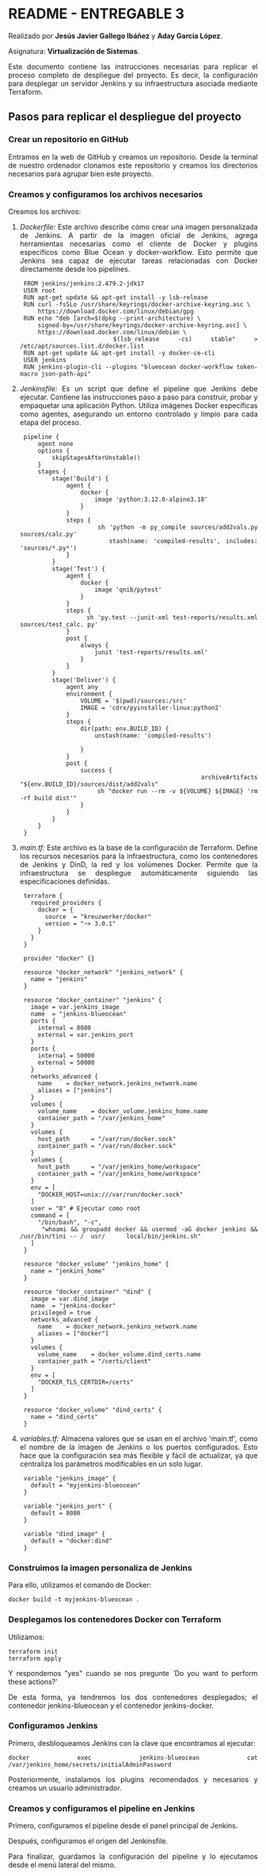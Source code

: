 # README - ENTREGABLE 3

<!-- markdownlint-disable MD033 -->
<div style="text-align: justify;">

Realizado por **Jesús Javier Gallego Ibáñez** y **Aday García López**.

Asignatura: **Virtualización de Sistemas**.

Este documento contiene las instrucciones necesarias para replicar el proceso completo de despliegue del proyecto. Es decir, la configuración para desplegar un servidor Jenkins y su infraestructura asociada mediante Terraform.

## Pasos para replicar el despliegue del proyecto

### Crear un repositorio en GitHub

Entramos en la web de GitHub y creamos un repositorio. Desde la terminal de nuestro   ordenador clonamos este repositorio y creamos los directorios necesarios para agrupar   bien este proyecto.

### Creamos y configuramos los archivos necesarios

Creamos los archivos:

1. *Dockerfile:* Este archivo describe cómo crear una imagen personalizada de Jenkins. A partir de la imagen oficial de Jenkins, agrega herramientas necesarias como el cliente de Docker y plugins específicos como Blue Ocean y docker-workflow. Esto permite que Jenkins sea capaz de ejecutar tareas relacionadas con Docker directamente desde los pipelines.

        FROM jenkins/jenkins:2.479.2-jdk17
        USER root
        RUN apt-get update && apt-get install -y lsb-release
        RUN curl -fsSLo /usr/share/keyrings/docker-archive-keyring.asc \
            https://download.docker.com/linux/debian/gpg
        RUN echo "deb [arch=$(dpkg --print-architecture) \
            signed-by=/usr/share/keyrings/docker-archive-keyring.asc] \
            https://download.docker.com/linux/debian \
            $(lsb_release -cs) stable" > /etc/apt/sources.list.d/docker.list
        RUN apt-get update && apt-get install -y docker-ce-cli
        USER jenkins
        RUN jenkins-plugin-cli --plugins "blueocean docker-workflow token-macro json-path-api"

1. *Jenkinsfile:* Es un script que define el pipeline que Jenkins debe ejecutar. Contiene las instrucciones paso a paso para construir, probar y empaquetar una aplicación Python. Utiliza imágenes Docker específicas como agentes, asegurando un entorno controlado y limpio para cada etapa del proceso.

        pipeline {
            agent none
            options {
                skipStagesAfterUnstable()
            }
            stages {
                stage('Build') {
                    agent {
                        docker {
                            image 'python:3.12.0-alpine3.18'
                        }
                    }
                    steps {
                        sh 'python -m py_compile sources/add2vals.py sources/calc.py'
                        stash(name: 'compiled-results', includes: 'sources/*.py*')
                    }
                }
                stage('Test') {
                    agent {
                        docker {
                            image 'qnib/pytest'
                        }
                    }
                    steps {
                        sh 'py.test --junit-xml test-reports/results.xml sources/test_calc. py'
                    }
                    post {
                        always {
                            junit 'test-reports/results.xml'
                        }
                    }
                }
                stage('Deliver') {
                    agent any
                    environment {
                        VOLUME = '$(pwd)/sources:/src'
                        IMAGE = 'cdrx/pyinstaller-linux:python2'
                    }
                    steps {
                        dir(path: env.BUILD_ID) {
                            unstash(name: 'compiled-results')

                        }
                    }
                    post {
                        success {
                            archiveArtifacts "${env.BUILD_ID}/sources/dist/add2vals"
                            sh "docker run --rm -v ${VOLUME} ${IMAGE} 'rm -rf build dist'"
                        }
                    }
                }
            }
        }

1. *main.tf:* Este archivo es la base de la configuración de Terraform. Define los recursos necesarios para la infraestructura, como los contenedores de Jenkins y DinD, la red y los volúmenes Docker. Permite que la infraestructura se despliegue automáticamente siguiendo las especificaciones definidas.

        terraform {
          required_providers {
            docker = {
              source  = "kreuzwerker/docker"
              version = "~> 3.0.1"
            }
          }
        }

        provider "docker" {}

        resource "docker_network" "jenkins_network" {
          name = "jenkins"
        }

        resource "docker_container" "jenkins" {
          image = var.jenkins_image
          name  = "jenkins-blueocean"
          ports {
            internal = 8080
            external = var.jenkins_port
          }
          ports {
            internal = 50000
            external = 50000
          }
          networks_advanced {
            name    = docker_network.jenkins_network.name
            aliases = ["jenkins"]
          }
          volumes {
            volume_name    = docker_volume.jenkins_home.name
            container_path = "/var/jenkins_home"
          }
          volumes {
            host_path      = "/var/run/docker.sock"
            container_path = "/var/run/docker.sock"
          }
          volumes {
            host_path      = "/var/jenkins_home/workspace"
            container_path = "/var/jenkins_home/workspace"
          }
          env = [
            "DOCKER_HOST=unix:///var/run/docker.sock"
          ]
          user = "0" # Ejecutar como root
          command = [
            "/bin/bash", "-c",
            "whoami && groupadd docker && usermod -aG docker jenkins && /usr/bin/tini -- /  usr/      local/bin/jenkins.sh"
          ]
        }

        resource "docker_volume" "jenkins_home" {
          name = "jenkins_home"
        }

        resource "docker_container" "dind" {
          image = var.dind_image
          name  = "jenkins-docker"
          privileged = true
          networks_advanced {
            name    = docker_network.jenkins_network.name
            aliases = ["docker"]
          }
          volumes {
            volume_name    = docker_volume.dind_certs.name
            container_path = "/certs/client"
          }
          env = [
            "DOCKER_TLS_CERTDIR=/certs"
          ]
        }

        resource "docker_volume" "dind_certs" {
          name = "dind_certs"
        }

1. *variables.tf:* Almacena valores que se usan en el archivo 'main.tf', como el nombre de la imagen de Jenkins o los puertos configurados. Esto hace que la configuración sea más flexible y fácil de actualizar, ya que centraliza los parámetros modificables en un solo lugar.

        variable "jenkins_image" {
          default = "myjenkins-blueocean"
        }

        variable "jenkins_port" {
          default = 8080
        }

        variable "dind_image" {
          default = "docker:dind"
        }

### Construimos la imagen personaliza de Jenkins

   Para ello, utilizamos el comando de Docker:

    docker build -t myjenkins-blueocean .

### Desplegamos los contenedores Docker con Terraform

Utilizamos:

    terraform init
    terraform apply

Y respondemos "yes" cuando se nos pregunte `Do you want to perform these actions?'

De esta forma, ya tendremos los dos contenedores desplegados; el contenedor jenkins-blueocean y el contenedor jenkins-docker.

### Configuramos Jenkins

Primero, desbloqueamos Jenkins con la clave que encontramos al ejecutar:

    docker exec jenkins-blueocean cat /var/jenkins_home/secrets/initialAdminPassword

Posteriormente, instalamos los plugins recomendados y necesarios y creamos un usuario administrador.

### Creamos y configuramos el pipeline en Jenkins

Primero, configuramos el pipeline desde el panel principal de Jenkins.

Después, configuramos el origen del Jenkinsfile.

Para finalizar, guardamos la configuración del pipeline y lo ejecutamos desde el menú lateral del mismo.

</div>
<!-- markdownlint-enable MD033 -->